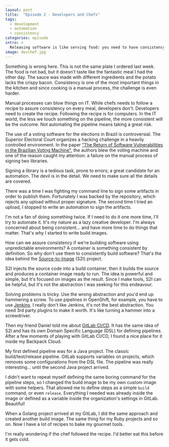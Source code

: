 ```yaml
---
layout: post
title:  "Episode 2 - Developers and Chefs"
tags:
  - development
  - automation
  - consistency
categories: episode
intro: >
  Releasing software is like serving food: you need to have consistency. In this episode, I had a moment to think about it while having dinner at the hotel.
image: devchef.jpg
---
```


Something is wrong here. This is not the same plate I ordered last week. The food is not bad, but it doesn't taste like the fantastic meal I had the other day. The sauce was made with different ingredients and the potato lacks the crispy bacon. Consistency is one of the most important things in the kitchen and since cooking is a manual process, the challenge is even harder.

Manual processes can blow things on IT. While chefs needs to follow a recipe to assure consistency on every meal, developers don't. Developers need to create the recipe. Following the recipe is for computers. In the IT world, the less we touch something on the pipeline, the more consistent will be the outcome. Not automating the pipeline means taking a great risk.

The use of a voting software for the elections in Brazil is controversial. The Superior Electoral Court organizes a hacking challenge in a heavily controlled environment. In the paper ["The Return of Software Vulnerabilities in the Brazilian Voting Machine"](https://www.researchgate.net/publication/323470546_The_Return_of_Software_Vulnerabilities_in_the_Brazilian_Voting_Machine), the authors blew the voting machine and one of the reason caught my attention: a failure on the manual process of signing two libraries.

Signing a library is a tedious task, prone to errors; a great candidate for an automation. The devil is in the detail. We need to make sure all the details are covered.

There was a time I was fighting my command line to sign some artifacts in order to publish them. Fortunately I was backed by the repository, which rejects any upload without proper signature. The second time I tried an upload, I stopped to write an automation to sign the artifacts.

I'm not a fan of doing something twice. If I need to do it one more time, I'll try to automate it. It's my nature as a lazy creative developer. I'm always concerned about being consistent... and have more time to do things that matter. That's why I started to write build images.

How can we assure consistency if we're building software using unpredictable environments? A container is something consistent by definition. So why don't use them to consistently build software? That's the idea behind the [Source-to-Image](https://github.com/openshift/source-to-image) (S2I) project.

S2I injects the source code into a build container, then it builds the source and produces a container image ready to run. The idea is powerful and simple, but it's focused on images as the result. Since I make tools, S2I can be helpful, but it's not the abstraction I was seeking for this endeavour.

Solving problems is tricky. Use the wrong abstraction and you'd end up hammering a screw. To use pipelines in OpenShift, for example, you have to use [Jenkins](https://jenkins.io). I really don't like Jenkins, it's not the best abstraction. You need 3rd party plugins to make it worth. It's like turning a hammer into a screwdriver.

Then my friend Daniel told me about [GitLab CI/CD](https://about.gitlab.com/features/gitlab-ci-cd/). It has the same idea of S2I and has its own Domain Specific Language (DSL) for defining pipelines. After a few moments of playing with GitLab CI/CD, I found a nice place for it inside my Backpack Cloud.

My first defined pipeline was for a Java project. The classic build/test/release pipeline. GitLab supports variables on projects, which removes some configurations from the DSL file. The pipeline was really interesting... until the second Java project arrived.

I didn't want to repeat myself defining the same boring command for the pipeline steps, so I changed the build image to be my own custom image with some helpers. That allowed me to define steps as a simple `build` command, or even `release`. Everything I needed was already inside the image or defined as a variable inside the organization's settings in GitLab. Beautiful!

When a Golang project arrived at my GitLab, I did the same approach and created another build image. The same thing for my Ruby projects and so on. Now I have a lot of recipes to bake my gourmet tools.

I'm really wondering if the chef followed the recipe. I'd better eat this before it gets cold.